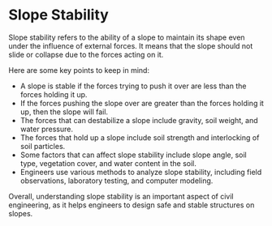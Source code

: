 # Slope Stability

Slope stability refers to the ability of a slope to maintain its shape even under the influence of external forces. It means that the slope should not slide or collapse due to the forces acting on it. 

Here are some key points to keep in mind:
- A slope is stable if the forces trying to push it over are less than the forces holding it up.
- If the forces pushing the slope over are greater than the forces holding it up, then the slope will fail.
- The forces that can destabilize a slope include gravity, soil weight, and water pressure.
- The forces that hold up a slope include soil strength and interlocking of soil particles.
- Some factors that can affect slope stability include slope angle, soil type, vegetation cover, and water content in the soil.
- Engineers use various methods to analyze slope stability, including field observations, laboratory testing, and computer modeling.

Overall, understanding slope stability is an important aspect of civil engineering, as it helps engineers to design safe and stable structures on slopes.
